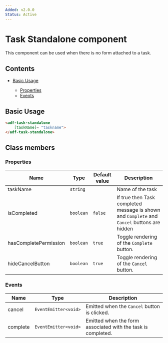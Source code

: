 ```yaml
---
Added: v2.0.0
Status: Active
---
```

# Task Standalone component

This component can be used when there is no form attached to a task.

## Contents

-   [Basic Usage](#basic-usage)

    -   [Properties](#properties)
    -   [Events](#events)

## Basic Usage

```html
<adf-task-standalone
    [taskName]= "taskname">
</adf-task-standalone>
```

## Class members

### Properties

| Name | Type | Default value | Description |
| ---- | ---- | ------------- | ----------- |
| taskName | `string` |  | Name of the task  |
| isCompleted | `boolean` | `false` | If true then Task completed message is shown and `Complete` and `Cancel` buttons are hidden |
| hasCompletePermission | `boolean` | `true` | Toggle rendering of the `Complete` button.  |
| hideCancelButton | `boolean` | `true` | Toggle rendering of the `Cancel` button.  |

### Events

| Name | Type | Description |
| ---- | ---- | ----------- |
| cancel | `EventEmitter<void>` | Emitted when the `Cancel` button is clicked.  |
| complete | `EventEmitter<void>` | Emitted when the form associated with the task is completed.  |

